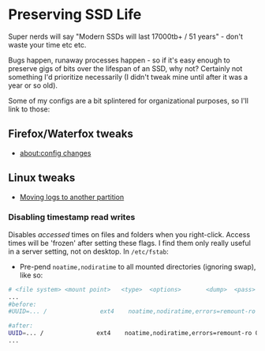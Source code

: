 # Preserving SSD Life

Super nerds will say "Modern SSDs will last 17000tb+ / 51 years" - don't waste your time etc etc.

Bugs happen, runaway processes happen - so if it's easy enough to preserve gigs of bits over the lifespan of an SSD, why not? Certainly not something I'd prioritize necessarily (I didn't tweak mine until after it was a year or so old).

Some of my configs are a bit splintered for organizational purposes, so I'll link to those:

## Firefox/Waterfox tweaks

- [about:config changes](../tree/master/browsers/.mozilla/)

## Linux tweaks

- [Moving logs to another partition](changing-where-logs-are-stored.md)

### Disabling timestamp read writes

Disables _accessed_ times on files and folders when you right-click. Access times will be 'frozen' after setting these flags. I find them only really useful in a server setting, not on desktop.
In `/etc/fstab`:

- Pre-pend `noatime,nodiratime` to all mounted directories (ignoring swap), like so:

```bash
# <file system> <mount point>   <type>  <options>       <dump>  <pass>
...
#before:
#UUID=... /               ext4    noatime,nodiratime,errors=remount-ro 0       1

#after:
UUID=... /               ext4    noatime,nodiratime,errors=remount-ro 0       1
...
```
